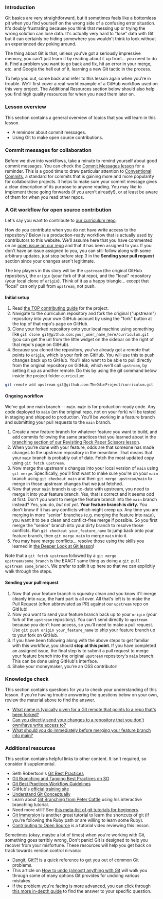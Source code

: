 ### Introduction

Git basics are very straightforward, but it sometimes feels like a bottomless pit when you find yourself on the wrong side of a confusing error situation. It's doubly frustrating because you think that messing up or trying the wrong solution can lose data. It's actually very hard to "lose" data with Git but it can certainly be hiding somewhere you wouldn't think to look without an experienced dev poking around.

The thing about Git is that, unless you've got a seriously impressive memory, you can't just learn it by reading about it up front... you need to do it. Find a problem you want to go back and fix, hit an error in your merge, etc. and Google the hell out of it, learning a new Git tactic in the process.

To help you out, come back and refer to this lesson again when you're in trouble. We'll first cover a real-world example of a GitHub workflow used on this very project. The Additional Resources section below should also help you find high quality resources for when you need them later on.

### Lesson overview

This section contains a general overview of topics that you will learn in this lesson.

- A reminder about commit messages.
- Using Git to make open source contributions.

### Commit messages for collaboration

Before we dive into workflows, take a minute to remind yourself about good commit messages. You can check the [Commit Messages lesson](https://www.theodinproject.com/lessons/foundations-commit-messages) for a reminder. This is a good time to draw particular attention to [Conventional Commits](https://www.conventionalcommits.org), a standard for commits that is gaining more and more popularity for collaborative projects. It helps to make sure your commit message gives a clear description of its purpose to anyone reading. You may like to implement these going forwards (if you aren't already!), or at least be aware of them for when you read other repos.

### A Git workflow for open source contribution

Let's say you want to contribute to [our curriculum repo](https://github.com/TheOdinProject/curriculum/).

How do you contribute when you do not have write access to the repository? Below is a production-ready workflow that is actually used by contributors to this website. We'll assume here that you have commented on an [open issue on our repo](https://github.com/TheOdinProject/curriculum/issues) and that it has been assigned to you. If you don't have an issue assigned to you, you can still follow along with some arbitrary updates, just stop before step 3 in the **Sending your pull request** section since your changes aren't legitimate.

The key players in this story will be the `upstream` (the original GitHub repository), the `origin` (your fork of that repo), and the "local" repository (your local clone of `origin`). Think of it as a happy triangle... except that "local" can only pull from `upstream`, not push.

#### Initial setup

1. Read [the TOP contributing guide](https://github.com/TheOdinProject/curriculum/blob/main/CONTRIBUTING.md) for the project.
1. Navigate to the curriculum repository and fork the original ("upstream") repository into your own GitHub account by using the "fork" button at the top of that repo's page on GitHub.
1. Clone your forked repository onto your local machine using something like `git clone git@github.com:your_user_name_here/curriculum.git` (you can get the url from the little widget on the sidebar on the right of that repo's page on GitHub).
1. Because you cloned the repository, you've already got a remote that points to `origin`, which is your fork on GitHub. You will use this to push changes back up to GitHub. You'll also want to be able to pull directly from the original repository on GitHub, which we'll call `upstream`, by setting it up as another remote. Do this by using the git command below inside the project folder `curriculum`:

```bash
git remote add upstream git@github.com:TheOdinProject/curriculum.git
```

#### Ongoing workflow

We've got one main branch -- `main`. `main` is for production-ready code. Any code deployed to `main` (on the original repo, not on your fork) will be tested in staging and shipped to production. You'll be working in a feature branch and submitting your pull requests to the `main` branch.

1. Create a new feature branch for whatever feature you want to build, and add commits following the same practices that you learned about in the [branching section of our Revisiting Rock Paper Scissors lesson](https://www.theodinproject.com/lessons/foundations-revisiting-rock-paper-scissors#using-branches).
1. When you're done with your feature, odds are that someone has made changes to the upstream repository in the meantime. That means that your `main` branch is probably out of date. Fetch the most updated copy using `git fetch upstream`.
1. Now merge the upstream's changes into your local version of `main` using `git merge`. Specifically, you'll first want to make sure you're on your `main` branch using `git checkout main` and then `git merge upstream/main` to merge in those upstream changes that we just fetched.
1. Now that your `main` branch is up-to-date with upstream, you need to merge it into your feature branch. Yes, that is correct and it seems odd at first. Don't you want to merge the feature branch into the `main` branch instead? Yes, you do, _but not yet_. **Your feature branch is dirty.** You don't know if it has any conflicts which might creep up. Any time you are merging in more "senior" branches (e.g. merging the feature into `main`), you want it to be a clean and conflict-free merge if possible. So you first merge the "senior" branch into your dirty branch to resolve those conflicts. Run `git checkout your_feature_name` to jump back onto your feature branch, then `git merge main` to merge `main` into it.
1. You may have merge conflicts... resolve those using the skills you learned in [the Deeper Look at Git lesson](https://www.theodinproject.com/lessons/ruby-a-deeper-look-at-git)!

<div class="lesson-note" markdown="1">

Note that a `git fetch upstream` followed by a `git merge upstream/some_branch` is the EXACT same thing as doing a `git pull upstream some_branch`. We prefer to split it up here so that we can explicitly walk through the steps.

</div>

#### Sending your pull request

1. Now that your feature branch is squeaky clean and you know it'll merge cleanly into `main`, the hard part is all over. All that's left is to make the Pull Request (often abbreviated as PR) against our `upstream` repo on GitHub!
1. Now you want to send your feature branch back up to your `origin` (your fork of the `upstream` repository). You can't send directly to `upstream` because you don't have access, so you'll need to make a pull request. Use `git push origin your_feature_name` to ship your feature branch up to your fork on GitHub.
1. If you have been following along with the above steps to get familiar with this workflow, you should **stop at this point**. If you have completed an assigned issue, the final step is to submit a pull request to merge your feature branch into the original `upstream` repository's `main` branch. This can be done using GitHub's interface.
1. Shake your moneymaker, you're an OSS contributor!

### Knowledge check

This section contains questions for you to check your understanding of this lesson. If you’re having trouble answering the questions below on your own, review the material above to find the answer.

- <a class='knowledge-check-link' href='#initial-setup'>What name is typically given for a Git remote that points to a repo that's been forked?</a>
- <a class='knowledge-check-link' href='#sending-your-pull-request'>Can you directly send your changes to a repository that you don't own/have write access to?</a>
- <a class='knowledge-check-link' href='#ongoing-workflow'>What should you do immediately before merging your feature branch into main?</a>

### Additional resources

This section contains helpful links to other content. It isn't required, so consider it supplemental.

- Seth Robertson's [Git Best Practices](http://sethrobertson.github.io/GitBestPractices/)
- [Git Branching and Tagging Best Practices on SO](http://programmers.stackexchange.com/questions/165725/git-branching-and-tagging-best-practices)
- [Git Best Practices Workflow Guidelines](http://www.lullabot.com/blog/article/git-best-practices-workflow-guidelines)
- GitHub's [official training site](https://training.github.com/)
- [Understand Git Conceptually](http://www.sbf5.com/~cduan/technical/git/)
- Learn about [Git Branching from Peter Cottle](http://pcottle.github.io/learnGitBranching/) using his interactive branching tutorial.
- Need more still? See [this meta-list of git tutorials for beginners](http://sixrevisions.com/resources/git-tutorials-beginners/).
- [Git Immersion](http://gitimmersion.com/lab_01.html) is another great tutorial to learn the shortcuts of git (if you're following the Ruby path or are willing to learn some Ruby).
- [Contributing to Open Source](https://youtu.be/mENDYhfxH-o) is a tutorial video reviewing this lesson.

Sometimes (okay, maybe a lot of times) when you're working with Git, something goes terribly wrong. Don't panic! Git is designed to help you recover from your misfortune. These resources will help you get back on track towards version control nirvana:

- [Dangit, Git!?!](https://dangitgit.com/) is a quick reference to get you out of common Git problems.
- This article on [How to undo (almost) anything with Git](https://github.blog/2015-06-08-how-to-undo-almost-anything-with-git/) will walk you through some of many options Git provides for undoing various mistakes.
- If the problem you're facing is more advanced, you can click through [this more in-depth guide](https://sethrobertson.github.io/GitFixUm/fixup.html) to find the answer to your specific question.
